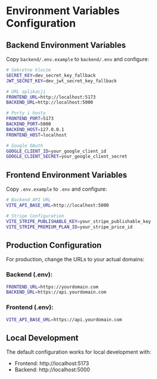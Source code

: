 # Environment Variables Configuration

## Backend Environment Variables

Copy `backend/.env.example` to `backend/.env` and configure:

```bash
# Sekretne klucze
SECRET_KEY=dev_secret_key_fallback
JWT_SECRET_KEY=dev_jwt_secret_key_fallback

# URL aplikacji
FRONTEND_URL=http://localhost:5173
BACKEND_URL=http://localhost:5000

# Porty i hosty
FRONTEND_PORT=5173
BACKEND_PORT=5000
BACKEND_HOST=127.0.0.1
FRONTEND_HOST=localhost

# Google OAuth
GOOGLE_CLIENT_ID=your_google_client_id
GOOGLE_CLIENT_SECRET=your_google_client_secret
```

## Frontend Environment Variables

Copy `.env.example` to `.env` and configure:

```bash
# Backend API URL
VITE_API_BASE_URL=http://localhost:5000

# Stripe Configuration
VITE_STRIPE_PUBLISHABLE_KEY=your_stripe_publishable_key
VITE_STRIPE_PREMIUM_PLAN_ID=your_stripe_price_id
```

## Production Configuration

For production, change the URLs to your actual domains:

### Backend (.env):
```bash
FRONTEND_URL=https://yourdomain.com
BACKEND_URL=https://api.yourdomain.com
```

### Frontend (.env):
```bash
VITE_API_BASE_URL=https://api.yourdomain.com
```

## Local Development

The default configuration works for local development with:
- Frontend: http://localhost:5173
- Backend: http://localhost:5000
